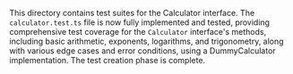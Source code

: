 This directory contains test suites for the Calculator interface. The `calculator.test.ts` file is now fully implemented and tested, providing comprehensive test coverage for the `Calculator` interface's methods, including basic arithmetic, exponents, logarithms, and trigonometry, along with various edge cases and error conditions, using a DummyCalculator implementation. The test creation phase is complete.